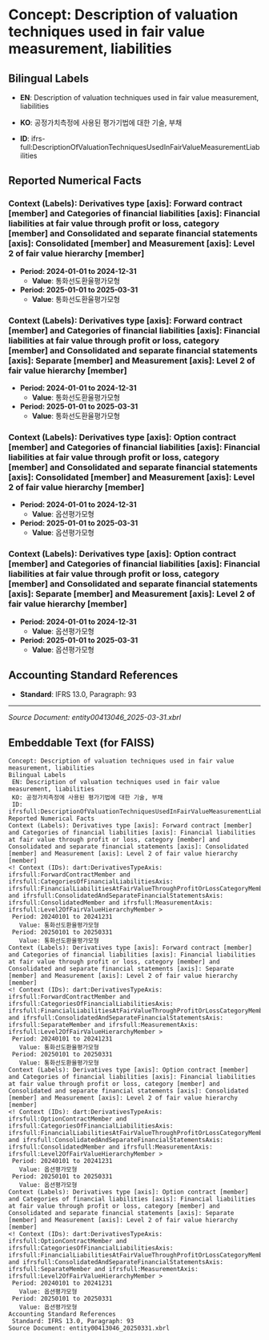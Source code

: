 # Concept: Description of valuation techniques used in fair value measurement, liabilities

## Bilingual Labels
- **EN**: Description of valuation techniques used in fair value measurement, liabilities
- **KO**: 공정가치측정에 사용된 평가기법에 대한 기술, 부채

- **ID**: ifrs-full:DescriptionOfValuationTechniquesUsedInFairValueMeasurementLiabilities

## Reported Numerical Facts

### **Context (Labels): Derivatives type [axis]: Forward contract [member] and Categories of financial liabilities [axis]: Financial liabilities at fair value through profit or loss, category [member] and Consolidated and separate financial statements [axis]: Consolidated [member] and Measurement [axis]: Level 2 of fair value hierarchy [member]**
<!-- Context (IDs): dart:DerivativesTypeAxis: ifrs-full:ForwardContractMember and ifrs-full:CategoriesOfFinancialLiabilitiesAxis: ifrs-full:FinancialLiabilitiesAtFairValueThroughProfitOrLossCategoryMember and ifrs-full:ConsolidatedAndSeparateFinancialStatementsAxis: ifrs-full:ConsolidatedMember and ifrs-full:MeasurementAxis: ifrs-full:Level2OfFairValueHierarchyMember -->
- **Period: 2024-01-01 to 2024-12-31**
  - **Value**: 통화선도환율평가모형
- **Period: 2025-01-01 to 2025-03-31**
  - **Value**: 통화선도환율평가모형

### **Context (Labels): Derivatives type [axis]: Forward contract [member] and Categories of financial liabilities [axis]: Financial liabilities at fair value through profit or loss, category [member] and Consolidated and separate financial statements [axis]: Separate [member] and Measurement [axis]: Level 2 of fair value hierarchy [member]**
<!-- Context (IDs): dart:DerivativesTypeAxis: ifrs-full:ForwardContractMember and ifrs-full:CategoriesOfFinancialLiabilitiesAxis: ifrs-full:FinancialLiabilitiesAtFairValueThroughProfitOrLossCategoryMember and ifrs-full:ConsolidatedAndSeparateFinancialStatementsAxis: ifrs-full:SeparateMember and ifrs-full:MeasurementAxis: ifrs-full:Level2OfFairValueHierarchyMember -->
- **Period: 2024-01-01 to 2024-12-31**
  - **Value**: 통화선도환율평가모형
- **Period: 2025-01-01 to 2025-03-31**
  - **Value**: 통화선도환율평가모형

### **Context (Labels): Derivatives type [axis]: Option contract [member] and Categories of financial liabilities [axis]: Financial liabilities at fair value through profit or loss, category [member] and Consolidated and separate financial statements [axis]: Consolidated [member] and Measurement [axis]: Level 2 of fair value hierarchy [member]**
<!-- Context (IDs): dart:DerivativesTypeAxis: ifrs-full:OptionContractMember and ifrs-full:CategoriesOfFinancialLiabilitiesAxis: ifrs-full:FinancialLiabilitiesAtFairValueThroughProfitOrLossCategoryMember and ifrs-full:ConsolidatedAndSeparateFinancialStatementsAxis: ifrs-full:ConsolidatedMember and ifrs-full:MeasurementAxis: ifrs-full:Level2OfFairValueHierarchyMember -->
- **Period: 2024-01-01 to 2024-12-31**
  - **Value**: 옵션평가모형
- **Period: 2025-01-01 to 2025-03-31**
  - **Value**: 옵션평가모형

### **Context (Labels): Derivatives type [axis]: Option contract [member] and Categories of financial liabilities [axis]: Financial liabilities at fair value through profit or loss, category [member] and Consolidated and separate financial statements [axis]: Separate [member] and Measurement [axis]: Level 2 of fair value hierarchy [member]**
<!-- Context (IDs): dart:DerivativesTypeAxis: ifrs-full:OptionContractMember and ifrs-full:CategoriesOfFinancialLiabilitiesAxis: ifrs-full:FinancialLiabilitiesAtFairValueThroughProfitOrLossCategoryMember and ifrs-full:ConsolidatedAndSeparateFinancialStatementsAxis: ifrs-full:SeparateMember and ifrs-full:MeasurementAxis: ifrs-full:Level2OfFairValueHierarchyMember -->
- **Period: 2024-01-01 to 2024-12-31**
  - **Value**: 옵션평가모형
- **Period: 2025-01-01 to 2025-03-31**
  - **Value**: 옵션평가모형

## Accounting Standard References
- **Standard**: IFRS 13.0, Paragraph: 93

---
*Source Document: entity00413046_2025-03-31.xbrl*
## Embeddable Text (for FAISS)
```text
Concept: Description of valuation techniques used in fair value measurement, liabilities
Bilingual Labels
 EN: Description of valuation techniques used in fair value measurement, liabilities
 KO: 공정가치측정에 사용된 평가기법에 대한 기술, 부채
 ID: ifrsfull:DescriptionOfValuationTechniquesUsedInFairValueMeasurementLiabilities
Reported Numerical Facts
Context (Labels): Derivatives type [axis]: Forward contract [member] and Categories of financial liabilities [axis]: Financial liabilities at fair value through profit or loss, category [member] and Consolidated and separate financial statements [axis]: Consolidated [member] and Measurement [axis]: Level 2 of fair value hierarchy [member]
<! Context (IDs): dart:DerivativesTypeAxis: ifrsfull:ForwardContractMember and ifrsfull:CategoriesOfFinancialLiabilitiesAxis: ifrsfull:FinancialLiabilitiesAtFairValueThroughProfitOrLossCategoryMember and ifrsfull:ConsolidatedAndSeparateFinancialStatementsAxis: ifrsfull:ConsolidatedMember and ifrsfull:MeasurementAxis: ifrsfull:Level2OfFairValueHierarchyMember >
 Period: 20240101 to 20241231
   Value: 통화선도환율평가모형
 Period: 20250101 to 20250331
   Value: 통화선도환율평가모형
Context (Labels): Derivatives type [axis]: Forward contract [member] and Categories of financial liabilities [axis]: Financial liabilities at fair value through profit or loss, category [member] and Consolidated and separate financial statements [axis]: Separate [member] and Measurement [axis]: Level 2 of fair value hierarchy [member]
<! Context (IDs): dart:DerivativesTypeAxis: ifrsfull:ForwardContractMember and ifrsfull:CategoriesOfFinancialLiabilitiesAxis: ifrsfull:FinancialLiabilitiesAtFairValueThroughProfitOrLossCategoryMember and ifrsfull:ConsolidatedAndSeparateFinancialStatementsAxis: ifrsfull:SeparateMember and ifrsfull:MeasurementAxis: ifrsfull:Level2OfFairValueHierarchyMember >
 Period: 20240101 to 20241231
   Value: 통화선도환율평가모형
 Period: 20250101 to 20250331
   Value: 통화선도환율평가모형
Context (Labels): Derivatives type [axis]: Option contract [member] and Categories of financial liabilities [axis]: Financial liabilities at fair value through profit or loss, category [member] and Consolidated and separate financial statements [axis]: Consolidated [member] and Measurement [axis]: Level 2 of fair value hierarchy [member]
<! Context (IDs): dart:DerivativesTypeAxis: ifrsfull:OptionContractMember and ifrsfull:CategoriesOfFinancialLiabilitiesAxis: ifrsfull:FinancialLiabilitiesAtFairValueThroughProfitOrLossCategoryMember and ifrsfull:ConsolidatedAndSeparateFinancialStatementsAxis: ifrsfull:ConsolidatedMember and ifrsfull:MeasurementAxis: ifrsfull:Level2OfFairValueHierarchyMember >
 Period: 20240101 to 20241231
   Value: 옵션평가모형
 Period: 20250101 to 20250331
   Value: 옵션평가모형
Context (Labels): Derivatives type [axis]: Option contract [member] and Categories of financial liabilities [axis]: Financial liabilities at fair value through profit or loss, category [member] and Consolidated and separate financial statements [axis]: Separate [member] and Measurement [axis]: Level 2 of fair value hierarchy [member]
<! Context (IDs): dart:DerivativesTypeAxis: ifrsfull:OptionContractMember and ifrsfull:CategoriesOfFinancialLiabilitiesAxis: ifrsfull:FinancialLiabilitiesAtFairValueThroughProfitOrLossCategoryMember and ifrsfull:ConsolidatedAndSeparateFinancialStatementsAxis: ifrsfull:SeparateMember and ifrsfull:MeasurementAxis: ifrsfull:Level2OfFairValueHierarchyMember >
 Period: 20240101 to 20241231
   Value: 옵션평가모형
 Period: 20250101 to 20250331
   Value: 옵션평가모형
Accounting Standard References
 Standard: IFRS 13.0, Paragraph: 93
Source Document: entity00413046_20250331.xbrl
```